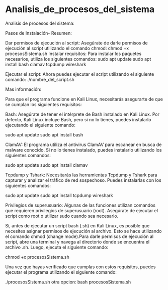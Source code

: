 # Analisis_de_procesos_del_sistema
Analisis de procesos del sistema:


Pasos de Instalación- Resumen:

Dar permisos de ejecución al script: Asegúrate de darle permisos de ejecución al script utilizando el comando chmod:
   chmod +x  procesosSistema.sh
Instalar requisitos: Para instalar los paquetes necesarios, utiliza los siguientes comandos:
  sudo apt update
  sudo apt install bash clamav tcpdump wireshark
  
Ejecutar el script: Ahora puedes ejecutar el script utilizando el siguiente comando:
  ./nombre_del_script.sh


Mas información:

Para que el programa funcione en Kali Linux, necesitarás asegurarte de que se cumplan los siguientes requisitos:

Bash: Asegúrate de tener el intérprete de Bash instalado en Kali Linux. Por defecto, Kali Linux incluye Bash, pero si no lo tienes, puedes instalarlo ejecutando el siguiente comando:

sudo apt update
sudo apt install bash


ClamAV: El programa utiliza el antivirus ClamAV para escanear en busca de malware conocido. Si no lo tienes instalado, puedes instalarlo utilizando los siguientes comandos:

sudo apt update
sudo apt install clamav


Tcpdump y Tshark: Necesitarás las herramientas Tcpdump y Tshark para capturar y analizar el tráfico de red sospechoso. Puedes instalarlas con los siguientes comandos:

sudo apt update
sudo apt install tcpdump wireshark

Privilegios de superusuario: Algunas de las funciones utilizan comandos que requieren privilegios de superusuario (root). Asegúrate de ejecutar el script como root o utilizar sudo cuando sea necesario.

Sí, antes de ejecutar un script bash (.sh) en Kali Linux, es posible que necesites asignar permisos de ejecución al archivo. Esto se hace utilizando el comando chmod (change mode).Para darle permisos de ejecución al script, abre una terminal y navega al directorio donde se encuentra el archivo .sh. Luego, ejecuta el siguiente comando:

chmod +x  procesosSistema.sh

Una vez que hayas verificado que cumplas con estos requisitos, puedes ejecutar el programa utilizando el siguiente comando:

./procesosSistema.sh
otra opcion:
bash procesosSistema.sh
